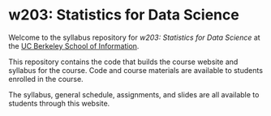 # w203: Statistics for Data Science 

Welcome to the syllabus repository for *w203: Statistics for Data Science* at the [UC Berkeley School of Information](https://www.ischool.berkeley.edu).

This repository contains the code that builds the course website and syllabus for the course. Code and course materials are available to students enrolled in the course. 

The syllabus, general schedule, assignments, and slides are all available to students through this website. 

